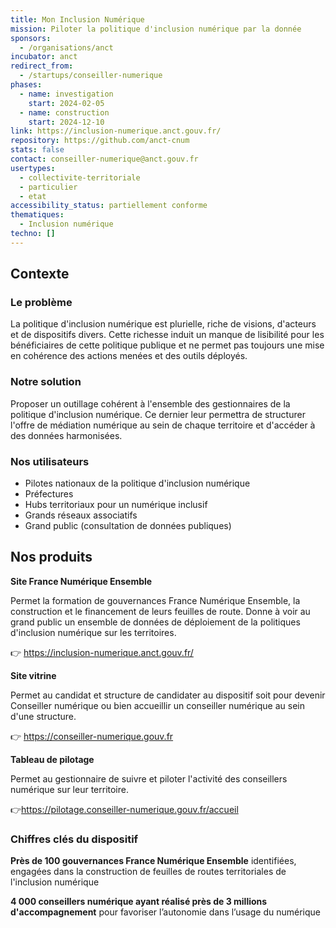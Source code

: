 ```yaml
---
title: Mon Inclusion Numérique
mission: Piloter la politique d'inclusion numérique par la donnée
sponsors:
  - /organisations/anct
incubator: anct
redirect_from:
  - /startups/conseiller-numerique
phases:
  - name: investigation
    start: 2024-02-05
  - name: construction
    start: 2024-12-10
link: https://inclusion-numerique.anct.gouv.fr/
repository: https://github.com/anct-cnum
stats: false
contact: conseiller-numerique@anct.gouv.fr
usertypes:
  - collectivite-territoriale
  - particulier
  - etat
accessibility_status: partiellement conforme
thematiques:
  - Inclusion numérique
techno: []
---
```

## Contexte


### Le problème 
La politique d'inclusion numérique est plurielle, riche de visions, d'acteurs et de dispositifs divers. Cette richesse induit un manque de lisibilité pour les bénéficiaires de cette politique publique et ne permet pas toujours une mise en cohérence des actions menées et des outils déployés.


### Notre solution 
Proposer un outillage cohérent à l'ensemble des gestionnaires de la politique d'inclusion numérique. Ce dernier leur permettra de structurer l'offre de médiation numérique au sein de chaque territoire et d'accéder à des données harmonisées. 


### Nos utilisateurs 
- Pilotes nationaux de la politique d'inclusion numérique
- Préfectures
- Hubs territoriaux pour un numérique inclusif
- Grands réseaux associatifs
- Grand public (consultation de données publiques)

## Nos produits

**Site France Numérique Ensemble**

Permet la formation de gouvernances France Numérique Ensemble, la construction et le financement de leurs feuilles de route. 
Donne à voir au grand public un ensemble de données de déploiement de la politiques d'inclusion numérique sur les territoires. 

👉 https://inclusion-numerique.anct.gouv.fr/

**Site vitrine**

Permet au candidat et structure de candidater au dispositif soit pour devenir Conseiller numérique ou bien accueillir un conseiller numérique au sein d'une structure. 

👉 https://conseiller-numerique.gouv.fr

**Tableau de pilotage**

Permet au gestionnaire de suivre et piloter l'activité des conseillers numérique sur leur territoire.

👉https://pilotage.conseiller-numerique.gouv.fr/accueil

### Chiffres clés du dispositif 
**Près de 100 gouvernances France Numérique Ensemble** identifiées, engagées dans la construction de feuilles de routes territoriales de l'inclusion numérique

 **4 000 conseillers numérique ayant réalisé près de 3 millions d'accompagnement** pour favoriser l’autonomie dans l’usage du numérique